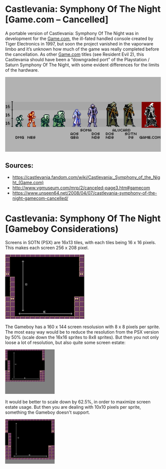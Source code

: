 # Castlevania: Symphony Of The Night [Game.com – Cancelled] 

A portable version of Castlevania: Symphony Of The Night was in development for the [Game.com](https://en.wikipedia.org/wiki/Game.com), the ill-fated handled console created by Tiger Electronics in 1997, but soon the project vanished in the vaporware limbo and it’s unknown how much of the game was really completed before the cancellation. As other [Game.com](https://en.wikipedia.org/wiki/Game.com) titles (see Resident Evil 2), this Castlevania should have been a “downgraded port” of the Playstation / Saturn Symphony Of The Night, with some evident differences for the limits of the hardware.

![Sprite Comparison](alu_comparison.png)

## Sources:

- https://castlevania.fandom.com/wiki/Castlevania:_Symphony_of_the_Night_(Game.com)
- http://www.vgmuseum.com/mrp/2/canceled-page3.htm#gamecom
- https://www.unseen64.net/2008/04/07/castlevania-symphony-of-the-night-gamecom-cancelled/

# Castlevania: Symphony Of The Night [Gameboy Considerations) 

Screens in SOTN (PSX) are 16x13 tiles, with each tiles being 16 x 16 pixels. This makes each screen 256 x 208 pixel.

![One_Screen](Debug%20Room_One_PSX.png)

The Gameboy has a 160 x 144 screen resolusion with 8 x 8 pixels per sprite. The most easy way would be to reduce the resolution from the PSX version by 50% (scale down the 16x16 sprites to 8x8 sprites). But then you not only loose a lot of resolution, but also quite some screen estate:

![8x8 PSX vs Gameboy](Debug_Room_One_8x8_PSXvsGB.png)

It would be better to scale down by 62.5%, in order to maximize screen estate usage. But then you are dealing with 10x10 pixels per sprite, something the Gameboy doesn't support.

![10x10 PSX vs Gameboy](Debug_Room_One_10x10_PSXvsGB.png)


